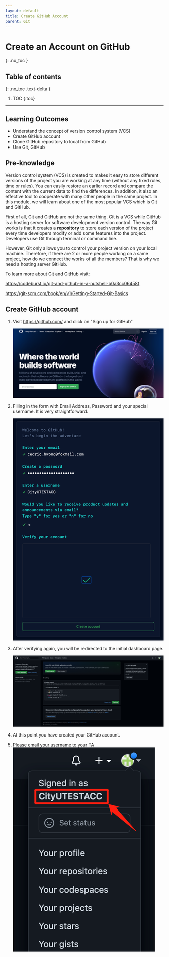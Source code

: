 ```yaml
---
layout: default
title: Create GitHub Account
parent: Git
---
```


# Create an Account on GitHub
{: .no_toc }

## Table of contents
{: .no_toc .text-delta }

1. TOC
{:toc}

---

## Learning Outcomes

* Understand the concept of version control system (VCS)
* Create GitHub account
* Clone GitHub repository to local from GitHub
* Use Git, GitHub

## Pre-knowledge

Version control system (VCS) is created to makes it easy to store different versions of the project you are working at any time (without any fixed rules, time or rules). You can easily restore an earlier record and compare the content with the current data to find the differences. In addition, it also an effective tool to cooperate with many other people in the same project. In this module, we will learn about one of the most popular VCS which is Git and GitHub.

First of all, Git and GitHub are not the same thing. Git is a VCS while GitHub is a hosting server for software development version control. The way Git works is that it creates a **repository** to store each version of the project every time developers modify or add some features into the project. Developers use Git through terminal or command line.

However, Git only allows you to control your project version on your local machine. Therefore, if there are 2 or more people working on a same project, how do we connect the works of all the members? That is why we need a hosting server GitHub.

To learn more about Git and GitHub visit:

<https://codeburst.io/git-and-github-in-a-nutshell-b0a3cc06458f>

<https://git-scm.com/book/en/v1/Getting-Started-Git-Basics>

## Create GitHub account

 1. Visit <https://github.com/> and click on "Sign up for GitHub"

    ![](/assets/images/git/github_homepage.png)

 2. Filling in the form with Email Address, Password and your special username. It is very straightforward.

    ![](/assets/images/git/registration_process.png)

 3. After verifying again, you will be redirected to the initial dashboard page.

    ![](/assets/images/git/initial_dashboard_page.png)

 4. At this point you have created your GitHub account.

 5. Please email your username to your TA
    ![](/assets/images/git/account_dropdown_box.png)
